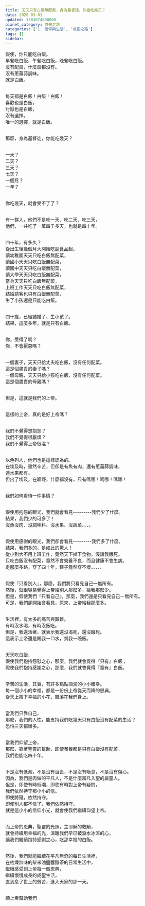 ```yaml
---
title: 天天只有白飯無配菜，身為基督徒，你能吃幾天？
date: 2020-03-01
updated: 1583074800000
pixnet_category: 成聖之路
categories: ['1. 信仰與生活', '成聖之路']
tags: []
sidebar: 
---
```


<p>假使，你只能吃白飯。<br/>
早餐吃白飯，午餐吃白飯，晚餐吃白飯。<br/>
沒有配菜，什麼菜都沒有。<br/>
沒有蔥薑蒜調味。<br/>
就是白飯。</p>
<p><br/>
每天都是白飯！白飯！白飯！<br/>
喜歡也是白飯，<br/>
討厭也是白飯，<br/>
沒有選擇。<br/>
唯一的選擇，就是白飯。</p>
<p><br/>
那麼，身為基督徒，你能吃幾天？</p>
<p><br/>
一天？<br/>
二天？<br/>
三天？<br/>
七天？<br/>
一個月？<br/>
一年？</p>
<p><br/>
你吃幾天，就會受不了了？</p>
<p><br/>
有一群人，他們不是吃一天、吃二天、吃三天，<br/>
他們，一共吃了一萬四千多天，也就是四十年。</p>
<p><br/>
四十年，有多久？<br/>
從出生後幾個月大開始吃副食品起，<br/>
讀幼稚園天天只吃白飯無配菜，<br/>
讀國小天天只吃白飯無配菜，<br/>
讀國中天天只吃白飯無配菜，<br/>
讀大學天天只吃白飯無配菜，<br/>
當兵天天只吃白飯無配菜，<br/>
上班工作天天只吃白飯無配菜，<br/>
結婚請客也只有白飯無配菜，<br/>
生了小孩還是只能吃白飯。</p>
<p><br/>
四十歲，已經結婚了、生小孩了。<br/>
結果，這麼多年，就是只有白飯。</p>
<p><br/>
你，受得了嗎？<br/>
你，不會厭惡嗎？</p>
<p><br/>
一個妻子，天天只給丈夫吃白飯，沒有任何配菜。<br/>
這是個盡責的妻子嗎？<br/>
一個母親，天天只給小孩吃白飯，沒有任何配菜。<br/>
這是個盡責的母親嗎？</p>
<p><br/>
但是，這就是我們的上帝。</p>
<p><br/>
這樣的上帝，真的是好上帝嗎？</p>
<p><br/>
我們不覺得想抱怨？<br/>
我們不覺得很厭煩？<br/>
我們不覺得上帝很混？</p>
<p><br/>
以色列人，他們也是這樣認為的。<br/>
在埃及時，雖然辛苦，但卻是有魚有肉，還有蔥薑蒜調味，<br/>
連水果都有。<br/>
但出了埃及，在曠野，什麼都沒有，只有嗎哪！嗎哪！嗎哪！</p>
<p><br/>
我們如何看待一件事情？</p>
<p><br/>
假使用抱怨的眼光，我們就會看見---------我們少了什麼。<br/>
結果，我們少的可多了！<br/>
沒魚沒肉、沒調味料、沒水果、沒蔬菜、、、。</p>
<p><br/>
假使用感謝的眼光，我們卻會看見---------我們多了什麼。<br/>
結果，我們多的，是如此的驚人！<br/>
從小到大不用上班工作，竟然天下掉下食物，沒讓我餓死。<br/>
只吃白飯沒有配菜，竟然不會營養不良，而且健康不會生病。<br/>
走那麼多路，穿了四十年，鞋子竟然穿不壞。、、、、</p>
<p><br/>
假使『只看別人』，那麼，我們將只看見自己一無所有。<br/>
然後，就很容易覺得上帝給別人那麼多，給我那麼少。<br/>
但是，假使我們『只看自己』，那麼，我們還是只看見自己一無所有。<br/>
可是，我們卻開始會看見，原來，上帝給我那麼多。</p>
<p><br/>
生活裡，有太多的痛苦與艱難。<br/>
有時沒水喝，有時沒飯吃。<br/>
但是，我還活著，就表示我還沒渴死，還沒餓死。<br/>
這表示上帝還是賜我一口水，賞我一碗飯。</p>
<p><br/>
天天吃白飯，<br/>
假使我們抱持怨懟之心，那麼，我們就會覺得『只有』白飯；<br/>
假使我們抱持感謝之心，那麼，我們就會覺得『竟有』白飯。</p>
<p><br/>
辛苦的生活，其實，有許多點點滴滴的小小確幸。<br/>
每一個小小的幸福，都是一份份上帝從天而降的恩典。<br/>
從天上撒下幸福的小花，飄落在我們身上。</p>
<p><br/>
當我們只靠自己，<br/>
那麼，我們的人性，能支持我們吃幾天只有白飯沒有配菜的生活？<br/>
恐怕三天都嫌多。</p>
<p><br/>
當我們仰望上帝，<br/>
那麼，靠著聖靈的幫助，即使餐餐都是只有白飯沒有配菜，<br/>
我們也能吃四十年。</p>
<p><br/>
不是沒有低潮，不是沒有沮喪，不是沒有嘆息，不是沒有傷心。<br/>
因為，我們是肉做的平凡人，不是什麼超凡入聖的屬靈人。<br/>
但是，即使有時低潮，即使有時對上帝有疑問，<br/>
我們依然持守那小小的信。<br/>
即使將殘，依然持守。<br/>
即使別人都不信了，我們依然持守。<br/>
就是這小小的信仰小光，就會使我們繼續仰望上帝。</p>
<p><br/>
而上帝的恩典，聖靈的光照，主耶穌的救贖，<br/>
就會持續用幸福的光，溫暖我們早已被淚水冰涼的心，<br/>
讓我們繼續抱持感謝之心，吃那幸福的白飯。</p>
<p><br/>
然後，我們就能繼續在平凡無奇的每日生活裡，<br/>
在枯燥無味的柴米油鹽醬醋茶的日常生活中，<br/>
繼續感受到上帝每一個恩典，<br/>
繼續慢慢成長的成聖生活，<br/>
直到息了世上的勞苦，進入天家的那一天。</p>
<p><br/>
願上帝幫助我們</p>
